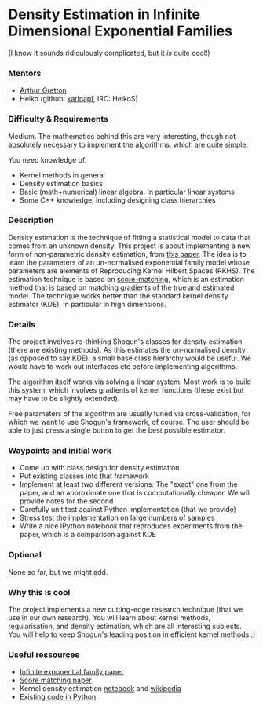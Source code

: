 # Density Estimation in Infinite Dimensional Exponential Families

(I know it sounds ridiculously complicated, but it *is* quite cool!)

### Mentors
 * [Arthur Gretton](http://www.gatsby.ucl.ac.uk/~gretton/)
 * Heiko (github: [karlnapf](https://github.com/karlnapf), IRC: HeikoS)

### Difficulty & Requirements
Medium.
The mathematics behind this are very interesting, though not absolutely necessary to implement the algorithms, which are quite simple.

You need knowledge of:
 * Kernel methods in general
 * Density estimation basics
 * Basic (math+numerical) linear algebra. In particular linear systems
 * Some C++ knowledge, including designing class hierarchies

### Description
Density estimation is the technique of fitting a statistical model to data that comes from an unknown density.
This project is about implementing a new form of non-parametric density estimation, from [this paper](http://arxiv.org/abs/1312.3516). The idea is to learn the parameters of an un-normalised exponential family model whose parameters are elements of Reproducing Kernel Hilbert Spaces (RKHS). The estimation technique is based on [score-matching](http://www.cs.helsinki.fi/u/ahyvarin/papers/JMLR05.pdf), which is an estimation method that is based on matching gradients of the true and estimated model. The technique works better than the standard kernel density estimator (KDE), in particular in high dimensions.

### Details
The project involves re-thinking Shogun's classes for density estimation (there are existing methods). As this estimates the un-normalised density (as opposed to say KDE), a small base class hierarchy would be useful. We would have to work out interfaces etc before implementing algorithms.

The algorithm itself works via solving a linear system. Most work is to build this system, which involves gradients of kernel functions (these exist but may have to be slightly extended).

Free parameters of the algorithm are usually tuned via cross-validation, for which we want to use Shogun's framework, of course. The user should be able to just press a single button to get the best possible estimator.

### Waypoints and initial work
 * Come up with class design for density estimation
 * Put existing classes into that framework
 * Implement at least two different versions: The "exact" one from the paper, and an approximate one that is computationally cheaper. We will provide notes for the second
 * Carefully unit test against Python implementation (that we provide)
 * Stress test the implementation on large numbers of samples
 * Write a nice IPython notebook that reproduces experiments from the paper, which is a comparison against KDE

### Optional
None so far, but we might add.

### Why this is cool
The project implements a new cutting-edge research technique (that we use in our own research). You will learn about kernel methods, regularisation, and density estimation, which are all interesting subjects. You will help to keep Shogun's leading position in efficient kernel methods :)

### Useful ressources
 * [Infinite exponential family paper](http://arxiv.org/abs/1312.3516)
 * [Score matching paper](http://www.cs.helsinki.fi/u/ahyvarin/papers/JMLR05.pdf)
 * Kernel density estimation [notebook](http://www.shogun-toolbox.org/static/notebook/current/KernelDensity.html) and [wikipedia](http://en.wikipedia.org/wiki/Kernel_density_estimation)
 * [Existing code in Python](https://github.com/karlnapf/kernel_exp_family)